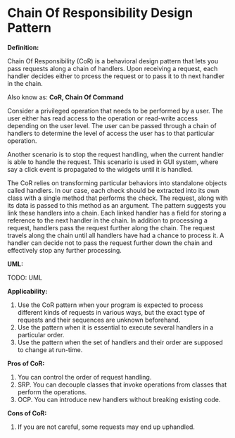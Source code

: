 # Chain Of Responsibility Design Pattern

**Definition:**

Chain Of Responsibility (CoR) is a behavioral design pattern that lets you
pass requests along a chain of handlers. Upon receiving a request, each
handler decides either to prcess the request or to pass it to th next 
handler in the chain.

Also know as: **CoR, Chain Of Command**

Consider a privileged operation that needs to be performed by a user. The user
either has read access to the operation or read-write access depending
on the user level. The user can be passed through a chain of handlers to
determine the level of access the user has to that particular operation.

Another scenario is to stop the request handling, when the current handler
is able to handle the request. This scenario is used in GUI system, where
say a click event is propagated to the widgets until it is handled.

The CoR relies on transforming particular behaviors into standalone objects
called handlers. In our case, each check should be extracted into its own
class with a single method that performs the check. The request, along with
its data is passed to this method as an argument.
The pattern suggests you link these handlers into a chain. Each linked handler
has a field for storing a reference to the next handler in the chain. In
addition to processing a request, handlers pass the request further along the
chain. The request travels along the chain until all handlers have had a chance
to process it. A handler can decide not to pass the request further down the 
chain and effectively stop any further processing.

**UML:**

TODO: UML

**Applicability:**

1. Use the CoR pattern when your program is expected to process different 
kinds of requests in various ways, but the exact type of requests and their
sequences are unknown beforehand.
2. Use the pattern when it is essential to execute several handlers in a 
particular order.
3. Use the pattern when the set of handlers and their order are supposed to
change at run-time.

**Pros of CoR:**

1. You can control the order of request handling.
2. SRP. You can decouple classes that invoke operations from classes that
perform the operations.
3. OCP. You can introduce new handlers without breaking existing code.

**Cons of CoR:**

1. If you are not careful, some requests may end up uphandled.
